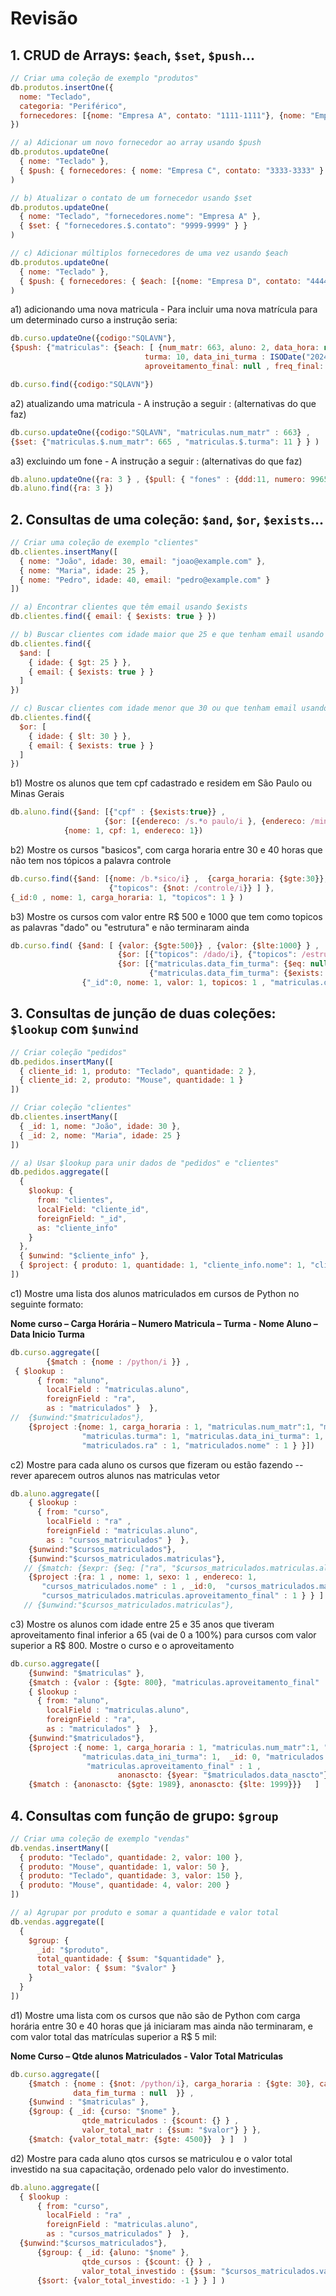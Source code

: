 # Revisão

## 1. CRUD de Arrays: `$each`, `$set`, `$push`...

```javascript
// Criar uma coleção de exemplo "produtos"
db.produtos.insertOne({
  nome: "Teclado",
  categoria: "Periférico",
  fornecedores: [{nome: "Empresa A", contato: "1111-1111"}, {nome: "Empresa B", contato: "2222-2222"}]
})

// a) Adicionar um novo fornecedor ao array usando $push
db.produtos.updateOne(
  { nome: "Teclado" },
  { $push: { fornecedores: { nome: "Empresa C", contato: "3333-3333" } } }
)

// b) Atualizar o contato de um fornecedor usando $set
db.produtos.updateOne(
  { nome: "Teclado", "fornecedores.nome": "Empresa A" },
  { $set: { "fornecedores.$.contato": "9999-9999" } }
)

// c) Adicionar múltiplos fornecedores de uma vez usando $each
db.produtos.updateOne(
  { nome: "Teclado" },
  { $push: { fornecedores: { $each: [{nome: "Empresa D", contato: "4444-4444"}, {nome: "Empresa E", contato: "5555-5555"}] } } }
)
```

a1) adicionando uma nova matricula - Para incluir uma nova matrícula para um determinado curso a instrução seria:

```javascript
db.curso.updateOne({codigo:"SQLAVN"}, 
{$push: {"matriculas": {$each: [ {num_matr: 663, aluno: 2, data_hora: new Date(),
                              turma: 10, data_ini_turma : ISODate("2024-09-01T19:00:00.000Z"),
                              aproveitamento_final: null , freq_final: null } } } } ] )

db.curso.find({codigo:"SQLAVN"})
```

a2) atualizando uma matricula  - A instrução a seguir : (alternativas do que faz)

```javascript
db.curso.updateOne({codigo:"SQLAVN", "matriculas.num_matr" : 663} , 
{$set: {"matriculas.$.num_matr": 665 , "matriculas.$.turma": 11 } } )
```

a3) excluindo um fone - A instrução a seguir : (alternativas do que faz)

```javascript
db.aluno.updateOne({ra: 3 } , {$pull: { "fones" : {ddd:11, numero: 996500033} } } )
db.aluno.find({ra: 3 })
```

## 2. Consultas de uma coleção: `$and`, `$or`, `$exists`...

```javascript
// Criar uma coleção de exemplo "clientes"
db.clientes.insertMany([
  { nome: "João", idade: 30, email: "joao@example.com" },
  { nome: "Maria", idade: 25 },
  { nome: "Pedro", idade: 40, email: "pedro@example.com" }
])

// a) Encontrar clientes que têm email usando $exists
db.clientes.find({ email: { $exists: true } })

// b) Buscar clientes com idade maior que 25 e que tenham email usando $and
db.clientes.find({
  $and: [
    { idade: { $gt: 25 } },
    { email: { $exists: true } }
  ]
})

// c) Buscar clientes com idade menor que 30 ou que tenham email usando $or
db.clientes.find({
  $or: [
    { idade: { $lt: 30 } },
    { email: { $exists: true } }
  ]
})
```

b1) Mostre os alunos que tem cpf cadastrado e residem em São Paulo ou Minas Gerais 

```javascript
db.aluno.find({$and: [{"cpf" : {$exists:true}} , 
                     {$or: [{endereco: /s.*o paulo/i }, {endereco: /minas gerais/i }] } ] }, 
            {nome: 1, cpf: 1, endereco: 1})
```          

b2) Mostre os cursos "basicos", com carga horaria entre 30 e 40 horas que não tem nos tópicos a palavra controle

```javascript
db.curso.find({$and: [{nome: /b.*sico/i} ,  {carga_horaria: {$gte:30}}, {carga_horaria: {$lte:40}},
                      {"topicos": {$not: /controle/i}} ] },
{_id:0 , nome: 1, carga_horaria: 1, "topicos": 1 } )
``` 

b3) Mostre os cursos com valor entre R$ 500 e 1000 que tem como topicos as palavras "dado" ou "estrutura" e não terminaram ainda

```javascript
db.curso.find( {$and: [ {valor: {$gte:500}} , {valor: {$lte:1000} } ,
                        {$or: [{"topicos": /dado/i}, {"topicos": /estrutura/i} ] } ,
                        {$or: [{"matriculas.data_fim_turma": {$eq: null } }, 
                               {"matriculas.data_fim_turma": {$exists: false} } ] } ] } ,   
                {"_id":0, nome: 1, valor: 1, topicos: 1 , "matriculas.data_fim_turma": 1} )
``` 
 

## 3. Consultas de junção de duas coleções: `$lookup` com `$unwind`

```javascript
// Criar coleção "pedidos"
db.pedidos.insertMany([
  { cliente_id: 1, produto: "Teclado", quantidade: 2 },
  { cliente_id: 2, produto: "Mouse", quantidade: 1 }
])

// Criar coleção "clientes"
db.clientes.insertMany([
  { _id: 1, nome: "João", idade: 30 },
  { _id: 2, nome: "Maria", idade: 25 }
])

// a) Usar $lookup para unir dados de "pedidos" e "clientes"
db.pedidos.aggregate([
  {
    $lookup: {
      from: "clientes",
      localField: "cliente_id",
      foreignField: "_id",
      as: "cliente_info"
    }
  },
  { $unwind: "$cliente_info" },
  { $project: { produto: 1, quantidade: 1, "cliente_info.nome": 1, "cliente_info.idade": 1 } }
])
```

c1) Mostre uma lista dos alunos matriculados em cursos de Python no seguinte formato: 

**Nome curso – Carga Horária – Numero Matricula – Turma - Nome Aluno – Data Inicio Turma**        

```javascript
db.curso.aggregate([
        {$match : {nome : /python/i }} ,
 { $lookup :
      { from: "aluno",
        localField : "matriculas.aluno",
        foreignField : "ra",
        as : "matriculados" }  },
//	{$unwind:"$matriculados"},
    {$project :{nome: 1, carga_horaria : 1, "matriculas.num_matr":1, "matriculas.aluno": 1,
                "matriculas.turma": 1, "matriculas.data_ini_turma": 1,  _id:0,
                "matriculados.ra" : 1, "matriculados.nome" : 1 } }])
``` 

c2) Mostre para cada aluno os cursos que fizeram ou estão fazendo -- rever aparecem outros alunos nas matriculas vetor 

```javascript
db.aluno.aggregate([
    { $lookup :
      { from: "curso",
        localField : "ra" ,
        foreignField : "matriculas.aluno",
        as : "cursos_matriculados" }  },
    {$unwind:"$cursos_matriculados"},
    {$unwind:"$cursos_matriculados.matriculas"},
   // {$match: {$expr: {$eq: ["ra", "$cursos_matriculados.matriculas.aluno"] } } }
    {$project :{ra: 1 , nome: 1, sexo: 1 , endereco: 1, 
       "cursos_matriculados.nome" : 1 , _id:0,  "cursos_matriculados.matriculas.aluno" : 1 ,
       "cursos_matriculados.matriculas.aproveitamento_final" : 1 } } ]  ) 
   // {$unwind:"$cursos_matriculados.matriculas"},
``` 

c3) Mostre os alunos com idade entre 25 e 35 anos que tiveram aproveitamento final inferior a 65 (vai de 0 a 100%) para cursos com valor superior a R$ 800. 
Mostre o curso e o aproveitamento

```javascript
db.curso.aggregate([
    {$unwind: "$matriculas" }, 
    {$match : {valor : {$gte: 800}, "matriculas.aproveitamento_final" : {$lt : 65} }} ,
    { $lookup :
      { from: "aluno",
        localField : "matriculas.aluno",
        foreignField : "ra",
        as : "matriculados" }  },
	{$unwind:"$matriculados"},
	{$project :{ nome: 1, carga_horaria : 1, "matriculas.num_matr":1, "matriculas.turma": 1, 
	            "matriculas.data_ini_turma": 1,  _id: 0, "matriculados.nome" : 1,
	             "matriculas.aproveitamento_final" : 1 , 
                        anonascto: {$year: "$matriculados.data_nascto"} } },
    {$match : {anonascto: {$gte: 1989}, anonascto: {$lte: 1999}}}   ]   ) 
``` 

## 4. Consultas com função de grupo: `$group`

```javascript
// Criar uma coleção de exemplo "vendas"
db.vendas.insertMany([
  { produto: "Teclado", quantidade: 2, valor: 100 },
  { produto: "Mouse", quantidade: 1, valor: 50 },
  { produto: "Teclado", quantidade: 3, valor: 150 },
  { produto: "Mouse", quantidade: 4, valor: 200 }
])

// a) Agrupar por produto e somar a quantidade e valor total
db.vendas.aggregate([
  {
    $group: {
      _id: "$produto",
      total_quantidade: { $sum: "$quantidade" },
      total_valor: { $sum: "$valor" }
    }
  }
])
```

d1) Mostre uma lista com os cursos que não são de Python com carga horária entre 30 e 40 horas que já iniciaram mas ainda não terminaram, e com valor total das matrículas superior a R$ 5 mil:

**Nome Curso – Qtde alunos Matriculados - Valor Total Matriculas**

```javascript
db.curso.aggregate([
    {$match : {nome : {$not: /python/i}, carga_horaria : {$gte: 30}, carga_horaria : {$lte: 40},
              data_fim_turma : null  }} ,
    {$unwind : "$matriculas" },
    {$group: { _id: {curso: "$nome" },
                qtde_matriculados : {$count: {} } ,
                valor_total_matr : {$sum: "$valor"} } }, 
    {$match: {valor_total_matr: {$gte: 4500}}  } ]  )
``` 
          
d2) Mostre para cada aluno qtos cursos se matriculou e o valor total investido na sua capacitação, ordenado pelo valor do investimento.

```javascript
db.aluno.aggregate([
  { $lookup :
      { from: "curso",
        localField : "ra" ,
        foreignField : "matriculas.aluno",
        as : "cursos_matriculados" }  },
  {$unwind:"$cursos_matriculados"}, 
	  {$group: { _id: {aluno: "$nome" },
                qtde_cursos : {$count: {} } ,
                valor_total_investido : {$sum: "$cursos_matriculados.valor"} } }, 
      {$sort: {valor_total_investido: -1 } } ] )
```


